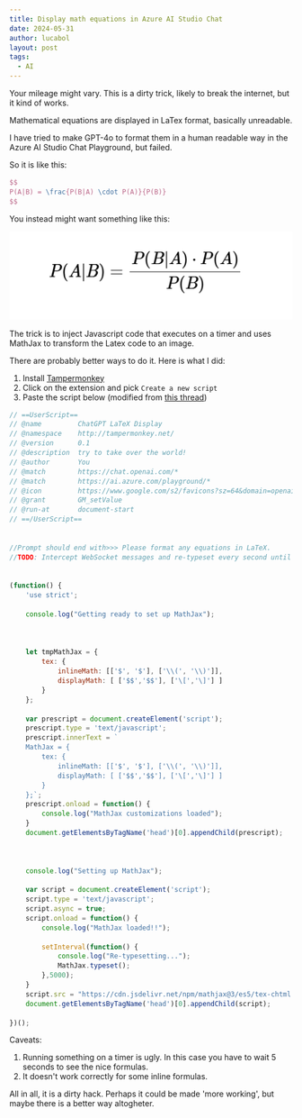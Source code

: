 ```yaml
---
title: Display math equations in Azure AI Studio Chat
date: 2024-05-31
author: lucabol
layout: post
tags:
  - AI
---
```

Your mileage might vary. This is a dirty trick, likely to break the internet, but it kind of works.

Mathematical equations are displayed in LaTex format, basically unreadable.

I have tried to make GPT-4o
to format them in a human readable way in the Azure AI Studio Chat Playground, but failed.

So it is like this:

````latex
$$
P(A|B) = \frac{P(B|A) \cdot P(A)}{P(B)}
$$
````

You instead might want something like this:

![equation](/img/Bayes.png)

The trick is to inject Javascript code that executes on a timer and uses MathJax to transform the Latex code
to an image.

There are probably better ways to do it. Here is what I did:

1. Install [Tampermonkey](https://www.tampermonkey.net/)
2. Click on the extension and pick `Create a new script`
3. Paste the script below (modified from [this thread](https://www.reddit.com/r/ChatGPT/comments/11uc9x4/just_found_this_out_today_you_can_get_chatgpt_to/))

````javascript
// ==UserScript==
// @name         ChatGPT LaTeX Display
// @namespace    http://tampermonkey.net/
// @version      0.1
// @description  try to take over the world!
// @author       You
// @match        https://chat.openai.com/*
// @match        https://ai.azure.com/playground/*
// @icon         https://www.google.com/s2/favicons?sz=64&domain=openai.com
// @grant        GM_setValue
// @run-at       document-start
// ==/UserScript==


//Prompt should end with>>> Please format any equations in LaTeX.
//TODO: Intercept WebSocket messages and re-typeset every second until the chatbot is done talking.


(function() {
    'use strict';

    console.log("Getting ready to set up MathJax");



    let tmpMathJax = {
        tex: {
            inlineMath: [['$', '$'], ['\\(', '\\)']],
            displayMath: [ ['$$','$$'], ['\[','\]'] ]
        }
    };

    var prescript = document.createElement('script');
    prescript.type = 'text/javascript';
    prescript.innerText = `
    MathJax = {
        tex: {
            inlineMath: [['$', '$'], ['\\(', '\\)']],
            displayMath: [ ['$$','$$'], ['\[','\]'] ]
        }
    };`;
    prescript.onload = function() {
        console.log("MathJax customizations loaded");
    }
    document.getElementsByTagName('head')[0].appendChild(prescript);



    console.log("Setting up MathJax");

    var script = document.createElement('script');
    script.type = 'text/javascript';
    script.async = true;
    script.onload = function() {
        console.log("MathJax loaded!!");

        setInterval(function() {
            console.log("Re-typesetting...");
            MathJax.typeset();
        },5000);
    }
    script.src = "https://cdn.jsdelivr.net/npm/mathjax@3/es5/tex-chtml.js";
    document.getElementsByTagName('head')[0].appendChild(script);

})();
````

Caveats:
1. Running something on a timer is ugly. In this case you have to wait 5 seconds to see the nice formulas.
2. It doesn't work correctly for some inline formulas.

All in all, it is a dirty hack. Perhaps it could be made 'more working', but maybe there is a better way altogheter.
